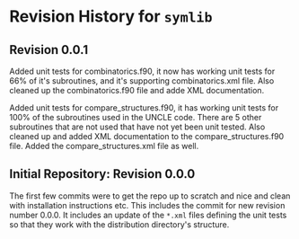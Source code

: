 # Revision History for `symlib`

## Revision 0.0.1

Added unit tests for combinatorics.f90, it now has working unit tests for 66% of it's subroutines, and it's supporting combinatorics.xml file. Also cleaned up the combinatorics.f90 file and adde XML documentation.

Added unit tests for compare_structures.f90, it has working unit tests for 100% of the subroutines used in the UNCLE code. There are 5 other subroutines that are not used that have not yet been unit tested. Also cleaned up and added XML documentation to the compare_structures.f90 file. Added the compare_structures.xml file as well.

## Initial Repository: Revision 0.0.0

The first few commits were to get the repo up to scratch and nice and clean with installation instructions etc. This includes the commit for new revision number 0.0.0. It includes an update of the `*.xml` files defining the unit tests so that they work with the distribution directory's structure.